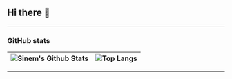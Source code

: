 ## Hi there 👋


---

### GitHub stats

![Sinem's Github Stats](https://github-readme-stats.vercel.app/api?username=sinemyildizbekiroglu&theme=aura&show_icons=true&line_height=27&count_private=true&) | ![Top Langs](https://github-readme-stats.vercel.app/api/top-langs/?username=sinemyildizbekiroglu&theme=aura&layout=compact&hide=java,html&)
| ----------- | ------------ |

---
